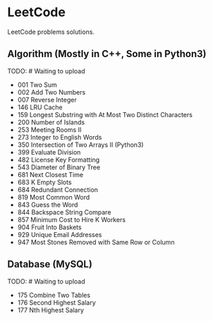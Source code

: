 
# LeetCode
LeetCode problems solutions.

## Algorithm (Mostly in C++, Some in Python3)
TODO: # Waiting to upload<br>
- 001 Two Sum<br>
- 002 Add Two Numbers<br>
- 007 Reverse Integer<br>
- 146 LRU Cache<br>
- 159 Longest Substring with At Most Two Distinct Characters<br>
- 200 Number of Islands<br>
- 253 Meeting Rooms II<br>
- 273 Integer to English Words
- 350 Intersection of Two Arrays II (Python3)<br>
- 399 Evaluate Division<br>
- 482 License Key Formatting<br>
- 543 Diameter of Binary Tree<br>
- 681 Next Closest Time<br>
- 683 K Empty Slots<br>
- 684 Redundant Connection<br>
- 819 Most Common Word<br>
- 843 Guess the Word<br>
- 844 Backspace String Compare<br>
- 857 Minimum Cost to Hire K Workers<br>
- 904 Fruit Into Baskets<br>
- 929 Unique Email Addresses<br>
- 947 Most Stones Removed with Same Row or Column<br>

## Database (MySQL)
TODO: # Waiting to upload<br>
- 175 Combine Two Tables<br>
- 176 Second Highest Salary<br>
- 177 Nth Highest Salary<br>
